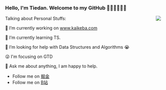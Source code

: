 ### Hello, I'm Tiedan. Welcome to my GitHub 👋👋👋👋👋👋


<img align="right" src="https://github-readme-stats.vercel.app/api?username=zhangyuang&show_icons=true&theme=cobalt&hide_title=true" />

Talking about Personal Stuffs:

👨 I’m currently working on www.kaikeba.com

🌱 I’m currently learning TS.

🤔  I’m looking for help with Data Structures and Algorithms 😭

😜 I'm focusing on GTD

💬 Ask me about anything, I am happy to help.


- Follow me on [掘金](https://juejin.cn/user/1169536102447262/posts)
- Follow me on [B站](https://search.bilibili.com/video?keyword=%E5%89%8D%E7%AB%AF%E9%93%81%E8%9B%8B%E5%84%BF)
